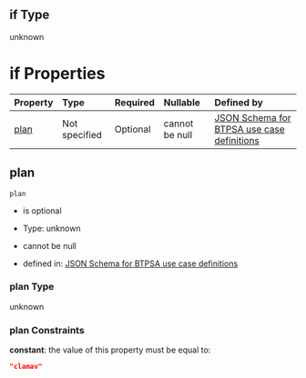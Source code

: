 ## if Type

unknown

# if Properties

| Property      | Type          | Required | Nullable       | Defined by                                                                                                                                                                                                                                  |
| :------------ | :------------ | :------- | :------------- | :------------------------------------------------------------------------------------------------------------------------------------------------------------------------------------------------------------------------------------------ |
| [plan](#plan) | Not specified | Optional | cannot be null | [JSON Schema for BTPSA use case definitions](btpsa-usecase-properties-services-items-allof-1-then-allof-58-then-allof-0-if-properties-plan.md "undefined#/properties/services/items/allOf/1/then/allOf/58/then/allOf/0/if/properties/plan") |

## plan



`plan`

*   is optional

*   Type: unknown

*   cannot be null

*   defined in: [JSON Schema for BTPSA use case definitions](btpsa-usecase-properties-services-items-allof-1-then-allof-58-then-allof-0-if-properties-plan.md "undefined#/properties/services/items/allOf/1/then/allOf/58/then/allOf/0/if/properties/plan")

### plan Type

unknown

### plan Constraints

**constant**: the value of this property must be equal to:

```json
"clamav"
```

